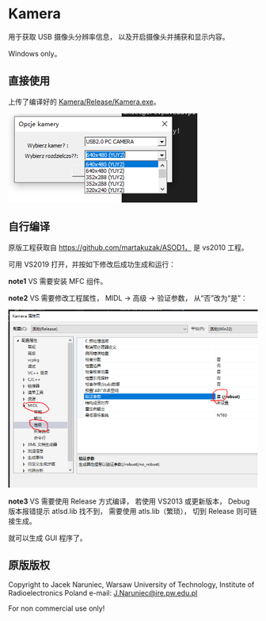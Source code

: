 # Kamera
用于获取 USB 摄像头分辨率信息， 以及开启摄像头并捕获和显示内容。

Windows only。

## 直接使用

上传了编译好的 [Kamera/Release/Kamera.exe](Kamera/Release/Kamera.exe)。

![](Kamera_GUI.png)

## 自行编译
原版工程获取自 https://github.com/martakuzak/ASOD1， 是 vs2010 工程。

可用 VS2019 打开，并按如下修改后成功生成和运行：

**note1**
VS 需要安装 MFC 组件。

**note2**
VS 需要修改工程属性， MIDL -> 高级 -> 验证参数， 从“否”改为“是”：

![](Kamera_VS_project_property_MIDL.png)

**note3**
VS 需要使用 Release 方式编译， 若使用 VS2013 或更新版本， Debug 版本报错提示 atlsd.lib 找不到， 需要使用 atls.lib（繁琐）， 切到 Release 则可链接生成。

就可以生成 GUI 程序了。

## 原版版权

Copyright to Jacek Naruniec, 
Warsaw University of Technology, Institute of Radioelectronics
Poland
e-mail: J.Naruniec@ire.pw.edu.pl

For non commercial use only!